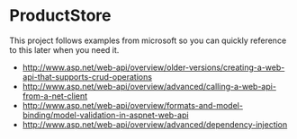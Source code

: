 # ProductStore

This project follows examples from microsoft so you can quickly reference to this later when you need it.
- http://www.asp.net/web-api/overview/older-versions/creating-a-web-api-that-supports-crud-operations
- http://www.asp.net/web-api/overview/advanced/calling-a-web-api-from-a-net-client
- http://www.asp.net/web-api/overview/formats-and-model-binding/model-validation-in-aspnet-web-api
- http://www.asp.net/web-api/overview/advanced/dependency-injection
